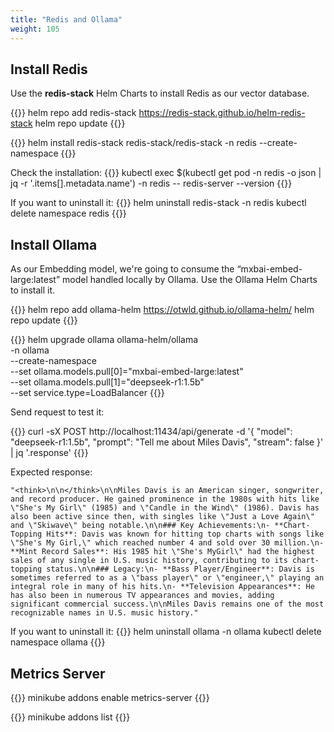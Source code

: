 ```yaml
---
title: "Redis and Ollama"
weight: 105
---
```


## Install Redis
Use the **redis-stack** Helm Charts to install Redis as our vector database.

{{<highlight>}}
helm repo add redis-stack https://redis-stack.github.io/helm-redis-stack
helm repo update
{{</highlight>}}

{{<highlight>}}
helm install redis-stack redis-stack/redis-stack -n redis --create-namespace
{{</highlight>}}

Check the installation:
{{<highlight>}}
kubectl exec $(kubectl get pod -n redis -o json | jq -r '.items[].metadata.name') -n redis -- redis-server --version
{{</highlight>}}

If you want to uninstall it:
{{<highlight>}}
helm uninstall redis-stack -n redis
kubectl delete namespace redis
{{</highlight>}}





## Install Ollama
As our Embedding model, we're going to consume the “mxbai-embed-large:latest” model handled locally by Ollama. Use the Ollama Helm Charts to install it.

{{<highlight>}}
helm repo add ollama-helm https://otwld.github.io/ollama-helm/
helm repo update
{{</highlight>}}

{{<highlight>}}
helm upgrade ollama ollama-helm/ollama \
-n ollama \
  --create-namespace \
  --set ollama.models.pull[0]="mxbai-embed-large:latest" \
  --set ollama.models.pull[1]="deepseek-r1:1.5b" \
  --set service.type=LoadBalancer
{{</highlight>}}


Send request to test it:

{{<highlight>}}
curl -sX POST http://localhost:11434/api/generate -d '{
  "model": "deepseek-r1:1.5b",
  "prompt": "Tell me about Miles Davis",
  "stream": false
}' | jq '.response'
{{</highlight>}}


Expected response:
```
"<think>\n\n</think>\n\nMiles Davis is an American singer, songwriter, and record producer. He gained prominence in the 1980s with hits like \"She's My Girl\" (1985) and \"Candle in the Wind\" (1986). Davis has also been active since then, with singles like \"Just a Love Again\" and \"Skiwave\" being notable.\n\n### Key Achievements:\n- **Chart-Topping Hits**: Davis was known for hitting top charts with songs like \"She's My Girl,\" which reached number 4 and sold over 30 million.\n- **Mint Record Sales**: His 1985 hit \"She's MyGirl\" had the highest sales of any single in U.S. music history, contributing to its chart-topping status.\n\n### Legacy:\n- **Bass Player/Engineer**: Davis is sometimes referred to as a \"bass player\" or \"engineer,\" playing an integral role in many of his hits.\n- **Television Appearances**: He has also been in numerous TV appearances and movies, adding significant commercial success.\n\nMiles Davis remains one of the most recognizable names in U.S. music history."
```


If you want to uninstall it:
{{<highlight>}}
helm uninstall ollama -n ollama
kubectl delete namespace ollama
{{</highlight>}}




## Metrics Server

{{<highlight>}}
minikube addons enable metrics-server
{{</highlight>}}


{{<highlight>}}
minikube addons list
{{</highlight>}}